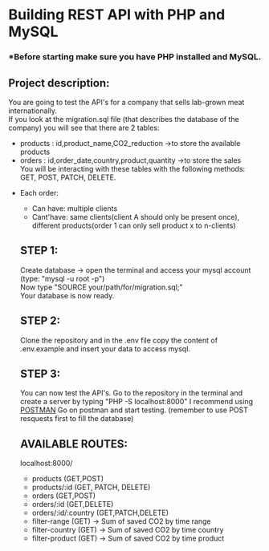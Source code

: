 # Building REST API with PHP and MySQL

### *Before starting make sure you have PHP installed and MySQL.

## Project description:
You are going to test the API's for a company that sells lab-grown meat internationally.<br>
If you look at the migration.sql file (that describes the database of the company) you will see that there are 2 tables:
- products : id,product_name,CO2_reduction ->to store the available products
- orders   : id,order_date,country,product,quantity ->to store the sales<br>
  You will be interacting with these tables with the following methods: GET, POST, PATCH, DELETE.

* Each order:
  - Can have: multiple clients
  - Cant'have: same clients(client A should only be present once), different products(order 1 can only sell product x to n-clients)

  ## STEP 1:
  Create database -> open the terminal and access your mysql account (type: "mysql -u root -p")<br>
                     Now type "SOURCE your/path/for/migration.sql;" <br>
                     Your database is now ready.
  ## STEP 2:
  Clone the repository and in the .env file copy the content of .env.example and insert your data to access mysql.
  ## STEP 3:
  You can now test the API's.
  Go to the repository in the terminal and create a server by typing "PHP -S localhost:8000"
  I recommend using [POSTMAN](https://www.postman.com/downloads/)
  Go on postman and start testing.
  (remember to use POST resquests first to fill the database)

  ## AVAILABLE ROUTES:
  localhost:8000/
  - products (GET,POST)
  - products/:id (GET, PATCH, DELETE)
  - orders (GET,POST)
  - orders/:id (GET,DELETE)
  - orders/:id/:country (GET,PATCH,DELETE)
  - filter-range (GET) -> Sum of saved CO2 by time range
  - filter-country (GET) -> Sum of saved CO2 by time country
  - filter-product (GET) -> Sum of saved CO2 by time product
  
